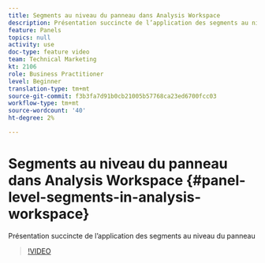 ```yaml
---
title: Segments au niveau du panneau dans Analysis Workspace
description: Présentation succincte de l’application des segments au niveau du panneau
feature: Panels
topics: null
activity: use
doc-type: feature video
team: Technical Marketing
kt: 2106
role: Business Practitioner
level: Beginner
translation-type: tm+mt
source-git-commit: f3b3fa7d91b0cb21005b57768ca23ed6700fcc03
workflow-type: tm+mt
source-wordcount: '40'
ht-degree: 2%

---
```



# Segments au niveau du panneau dans Analysis Workspace {#panel-level-segments-in-analysis-workspace}

Présentation succincte de l’application des segments au niveau du panneau

>[!VIDEO](https://video.tv.adobe.com/v/24032/?quality=12)
